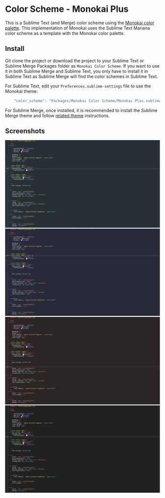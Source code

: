 # Color Scheme - Monokai Plus

This is a Sublime Text (and Merge) color scheme using the [Monokai color palette](https://monokai.pro/sublime-text).
This implementation of Monokai uses the Sublime Text Mariana color scheme as a template with the Monokai color palette.

## Install

Git clone the project or download the project to your Sublime Text or Sublime Merge Packages folder as
`Monokai Color Scheme`. If you want to use it in both Sublime Merge and Sublime Text, you only have to install it in
Sublime Text as Sublime Merge will find the color schemes in Sublime Text.

For Sublime Text, edit your `Preferences.sublime-settings` file to use the Monokai theme:

```js
    "color_scheme": "Packages/Monokai Color Scheme/Monokai Plus.sublime-color-scheme",
```

For Sublime Merge, once installed, it is recommended to install the Sublime Merge theme and follow [related theme](https://github.com/bitsper2nd/merge-monokai-theme) instructions.

## Screenshots

![machine](screenshots/machine.PNG)
![octagon](screenshots/octagon.PNG)
![ristretto](screenshots/ristretto.PNG)
![spectrum](screenshots/spectrum.PNG)